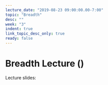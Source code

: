 ```yaml
---
lecture_date: "2019-08-23 09:00:00.00-7:00"
topic: "Breadth"
desc: ""
week: "3"
indent: true
link_topic_desc_only: true
ready: false
---
```


# Breadth Lecture ()

Lecture slides:
